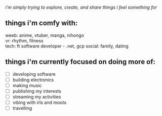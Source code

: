 _i'm simply trying to explore, create, and share things i feel something for_ 


## things i'm comfy with:
weeb: anime, vtuber, manga, nihongo  
vr: rhythm, fitness  
tech: ft software developer - .net, gcp
social: family, dating

## things i'm currently focused on doing more of:  
- [ ] developing software  
- [ ] building electronics  
- [ ] making music
- [ ] publishing my interests  
- [ ] streaming my activities  
- [ ] vibing with irls and moots
- [ ] travelling

<!---
kyaftwin/kyaftwin is a ✨ special ✨ repository because its `README.md` (this file) appears on your GitHub profile.
You can click the Preview link to take a look at your changes.
--->
